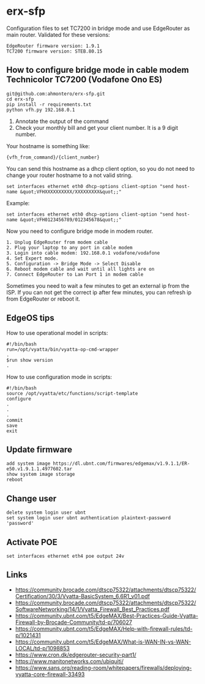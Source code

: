 # erx-sfp
Configuration files to set TC7200 in bridge mode and use EdgeRouter as main router.
Validated for these versions:
```
EdgeRouter firmware version: 1.9.1
TC7200 firmware version: STEB.80.15
```

## How to configure bridge mode in cable modem Technicolor TC7200 (Vodafone Ono ES)
```
git@github.com:ahmontero/erx-sfp.git
cd erx-sfp
pip install -r requirements.txt
python vfh.py 192.168.0.1
```
1. Annotate the output of the command
2. Check your monthly bill and get your client number. It is a 9 digit number. 

Your hostname is something like:
```
{vfh_from_command}/{client_number}
```
You can send this hostname as a dhcp client option, so you do not need to change 
your router hostname to a not valid string.
```
set interfaces ethernet eth0 dhcp-options client-option "send host-name &quot;VFHXXXXXXXXXX/XXXXXXXXX&quot;;"
```

Example:
```
set interfaces ethernet eth0 dhcp-options client-option "send host-name &quot;VFH0123456789/012345678&quot;;" 
```

Now you need to configure bridge mode in modem router. 
```
1. Unplug EdgeRouter from modem cable
2. Plug your laptop to any port in cable modem
3. Login into cable modem: 192.168.0.1 vodafone/vodafone
4. Set Expert mode. 
5. Configuration -> Bridge Mode -> Select Disable
6. Reboot modem cable and wait until all lights are on
7. Connect EdgeRouter to Lan Port 1 in modem cable
```

Sometimes you need to wait a few minutes to get an external ip from the ISP. If you can not get the correct ip after 
few minutes, you can refresh ip from EdgeRouter or reboot it.

## EdgeOS tips
How to use operational model in scripts:
```
#!/bin/bash
run=/opt/vyatta/bin/vyatta-op-cmd-wrapper
.
$run show version
.
```

How to use configuration mode in scripts:
```
#!/bin/bash
source /opt/vyatta/etc/functions/script-template
configure
.
.
.
commit
save
exit
```

## Update firmware
```
add system image https://dl.ubnt.com/firmwares/edgemax/v1.9.1.1/ER-e50.v1.9.1.1.4977602.tar
show system image storage
reboot
```

## Change user
```
delete system login user ubnt
set system login user ubnt authentication plaintext-password 'password'
```

## Activate POE
```
set interfaces ethernet eth4 poe output 24v
```

## Links
- https://community.brocade.com/dtscp75322/attachments/dtscp75322/Certification/30/3/Vyatta-BasicSystem_6.6R1_v01.pdf
- https://community.brocade.com/dtscp75322/attachments/dtscp75322/SoftwareNetworking/14/1/Vyatta_Firewall_Best_Practices.pdf
- https://community.ubnt.com/t5/EdgeMAX/Best-Practices-Guide-Vyatta-Firewall-by-Brocade-Community/td-p/706027
- https://community.ubnt.com/t5/EdgeMAX/Help-with-firewall-rules/td-p/1021431
- https://community.ubnt.com/t5/EdgeMAX/What-is-WAN-IN-vs-WAN-LOCAL/td-p/1098853
- https://www.cron.dk/edgerouter-security-part1/
- https://www.manitonetworks.com/ubiquiti/
- https://www.sans.org/reading-room/whitepapers/firewalls/deploying-vyatta-core-firewall-33493
